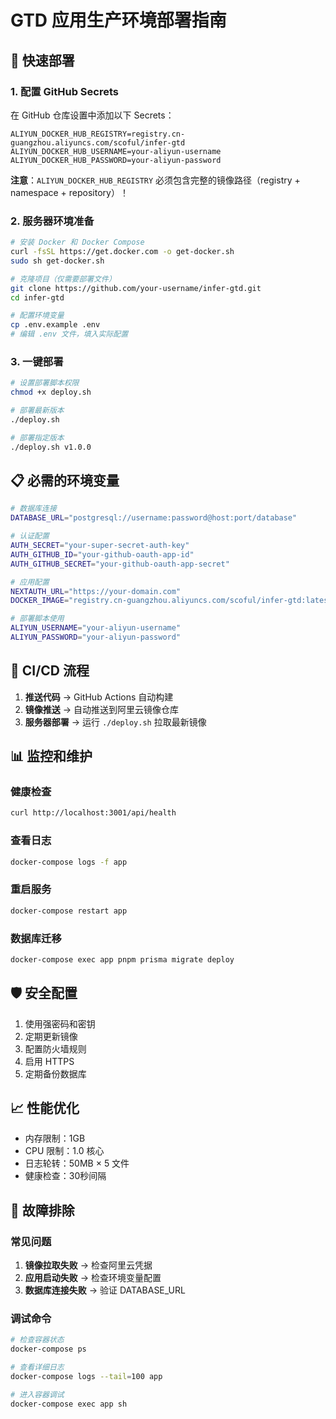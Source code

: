 # GTD 应用生产环境部署指南

## 🚀 快速部署

### 1. 配置 GitHub Secrets

在 GitHub 仓库设置中添加以下 Secrets：

```
ALIYUN_DOCKER_HUB_REGISTRY=registry.cn-guangzhou.aliyuncs.com/scoful/infer-gtd
ALIYUN_DOCKER_HUB_USERNAME=your-aliyun-username
ALIYUN_DOCKER_HUB_PASSWORD=your-aliyun-password
```

**注意**：`ALIYUN_DOCKER_HUB_REGISTRY` 必须包含完整的镜像路径（registry + namespace + repository）！

### 2. 服务器环境准备

```bash
# 安装 Docker 和 Docker Compose
curl -fsSL https://get.docker.com -o get-docker.sh
sudo sh get-docker.sh

# 克隆项目（仅需要部署文件）
git clone https://github.com/your-username/infer-gtd.git
cd infer-gtd

# 配置环境变量
cp .env.example .env
# 编辑 .env 文件，填入实际配置
```

### 3. 一键部署

```bash
# 设置部署脚本权限
chmod +x deploy.sh

# 部署最新版本
./deploy.sh

# 部署指定版本
./deploy.sh v1.0.0
```

## 📋 必需的环境变量

```bash
# 数据库连接
DATABASE_URL="postgresql://username:password@host:port/database"

# 认证配置
AUTH_SECRET="your-super-secret-auth-key"
AUTH_GITHUB_ID="your-github-oauth-app-id"
AUTH_GITHUB_SECRET="your-github-oauth-app-secret"

# 应用配置
NEXTAUTH_URL="https://your-domain.com"
DOCKER_IMAGE="registry.cn-guangzhou.aliyuncs.com/scoful/infer-gtd:latest"

# 部署脚本使用
ALIYUN_USERNAME="your-aliyun-username"
ALIYUN_PASSWORD="your-aliyun-password"
```

## 🔄 CI/CD 流程

1. **推送代码** → GitHub Actions 自动构建
2. **镜像推送** → 自动推送到阿里云镜像仓库
3. **服务器部署** → 运行 `./deploy.sh` 拉取最新镜像

## 📊 监控和维护

### 健康检查
```bash
curl http://localhost:3001/api/health
```

### 查看日志
```bash
docker-compose logs -f app
```

### 重启服务
```bash
docker-compose restart app
```

### 数据库迁移
```bash
docker-compose exec app pnpm prisma migrate deploy
```

## 🛡️ 安全配置

1. 使用强密码和密钥
2. 定期更新镜像
3. 配置防火墙规则
4. 启用 HTTPS
5. 定期备份数据库

## 📈 性能优化

- 内存限制：1GB
- CPU 限制：1.0 核心
- 日志轮转：50MB × 5 文件
- 健康检查：30秒间隔

## 🔧 故障排除

### 常见问题
1. **镜像拉取失败** → 检查阿里云凭据
2. **应用启动失败** → 检查环境变量配置
3. **数据库连接失败** → 验证 DATABASE_URL

### 调试命令
```bash
# 检查容器状态
docker-compose ps

# 查看详细日志
docker-compose logs --tail=100 app

# 进入容器调试
docker-compose exec app sh
```
